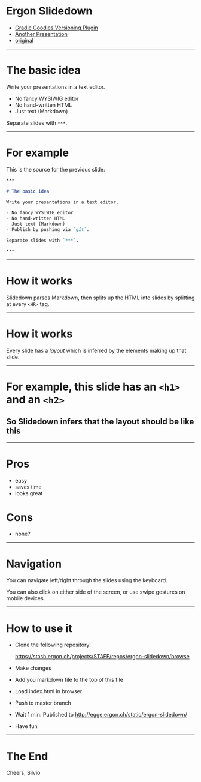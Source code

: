 # Ergon Slidedown

- [Gradle Goodies Versioning Plugin](?src=versioning_plugin.md)
- [Another Presentation](?src=sample.md)
- [original](http://danieltao.com/slidedown)

***

# The basic idea

Write your presentations in a text editor.

- No fancy WYSIWIG editor
- No hand-written HTML
- Just text (Markdown)

Separate slides with `***`.

***

# For example

This is the source for the previous slide:

```markdown
***

# The basic idea

Write your presentations in a text editor.

- No fancy WYSIWIG editor
- No hand-written HTML
- Just text (Markdown)
- Publish by pushing via `git`.

Separate slides with `***`.

***
```

***

# How it works

Slidedown parses Markdown, then splits up the HTML into slides by splitting at
every `<HR>` tag.

***

# How it works

Every slide has a *layout* which is inferred by the elements making up that
slide.

***

# For example, this slide has an `<h1>` and an `<h2>`
## So Slidedown infers that the layout should be like this

***

# Pros

- easy
- saves time
- looks great

# Cons

- none?

***

# Navigation

You can navigate left/right through the slides using the keyboard.

You can also click on either side of the screen, or use swipe gestures
on mobile devices.

***

# How to use it

- Clone the following repository:

    https://stash.ergon.ch/projects/STAFF/repos/ergon-slidedown/browse

- Make changes
- Add you markdown file to the top of this file
- Load index.html in browser
- Push to master branch
- Wait 1 min: Published to http://egge.ergon.ch/static/ergon-slidedown/
- Have fun

***

# The End

Cheers, Silvio